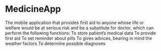 # MedicineApp
The mobile application that provides first aid to anyone whose life or welfare would be at serious risk and be a substitute for doctor, which can perform the following functions:   To store patient’s medical data   To provide first aid   To set reminder about pills    To gives advices, bearing in mind the weather factors   To determine possible diagnoses
